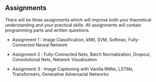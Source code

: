 ## Assignments

There will be three assignments which will improve both your theoretical understanding and your practical skills. 
All assignments will contain programming parts and written questions. 

- Assignment 1 : Image Classification, kNN, SVM, Softmax, Fully-Connected Neural Network

+ Assignment 2 : Fully-Connected Nets, Batch Normalization, Dropout, Convolutional Nets, Network Visualization

* Assignment 3 : Image Captioning with Vanilla RNNs, LSTMs, Transformers, Generative Adversarial Networks
